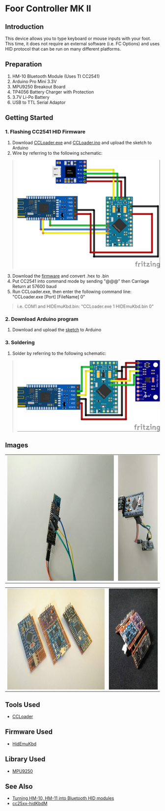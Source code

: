 # Foor Controller MK II

## Introduction

This device allows you to type keyboard or mouse inputs with your foot. This time, it does not require an external software (i.e. FC Options) and uses HID protocol that can be run on many different platforms.

## Preparation

1. HM-10 Bluetooth Module (Uses TI CC2541)
2. Arduino Pro Mini 3.3V
3. MPU9250 Breakout Board
4. TP4056 Battery Charger with Protection
5. 3.7V Li-Po Battery
6. USB to TTL Serial Adaptor

## Getting Started

### 1. Flashing CC2541 HID Firmware

1. Download [CCLoader.exe](https://github.com/RedBearLab/CCLoader/tree/master/Windows) and [CCLoader.ino](https://github.com/RedBearLab/CCLoader/blob/master/Arduino/CCLoader/CCLoader.ino) and upload the sketch to Arduino
2. Wire by referring to the following schematic:
> ![](https://github.com/tylim2946/Foor-Controller-Mk-II/blob/main/schematics/hm10_flash_setup.jpg)
3. Download the [firmware](https://github.com/joric/cc2540-keyboard/blob/master/BLE-CC254x-1.4.0/Projects/ble/HIDEmuKbd/CC2540DB/CC2540DK-MINI%20Keyfob%20Slave/Exe/HidEmuKbd.hex) and convert .hex to .bin
4. Put CC2541 into command mode by sending "@@@" then Carriage Return at 57600 baud
5. Run CCLoader.exe, then enter the following command line: "CCLoader.exe [Port] [FileName] 0"
> i.e. COM1 and HIDEmuKbd.bin: "CCLoader.exe 1 HIDEmuKbd.bin 0"

### 2. Download Arduino program

1. Download and upload the [sketch](https://github.com/tylim2946/Foor-Controller-Mk-II/blob/main/Foot-Controller/Foot-Controller.ino) to Arduino

### 3. Soldering

1. Solder by referring to the following schematic:
> ![](https://github.com/tylim2946/Foor-Controller-Mk-II/blob/main/schematics/fc2_setup.jpg)

## Images

<table>
	<tr>
		<td><img src="https://github.com/tylim2946/Foor-Controller-Mk-II/blob/main/images/burning-firmware%20(1).jpg" width="727" height="409"></td>
		<td><img src="https://github.com/tylim2946/Foor-Controller-Mk-II/blob/main/images/burning-firmware%20(2).jpg" width="270" height="409"></td>
	</tr>
</table>
<table>
	<tr>
		<td><img src="https://github.com/tylim2946/Foor-Controller-Mk-II/blob/main/images/building-hardware%20(1).jpg" width="611" height="329"></td>
		<td><img src="https://github.com/tylim2946/Foor-Controller-Mk-II/blob/main/images/building-hardware%20(2).jpg" width="306" height="329"></td>
	</tr>
</table>

## Tools Used

- [CCLoader](https://github.com/RedBearLab/CCLoader)

## Firmware Used

- [HidEmuKbd](https://github.com/joric/cc2540-keyboard)

## Library Used

- [MPU9250](https://github.com/hideakitai/MPU9250)

## See Also
- [Turning HM-10, HM-11 into Bluetooth HID modules](https://imgur.com/a/KWmz6)
- [cc25xx-hidKbdM](https://github.com/rampadc/cc254x-hidKbdM)
